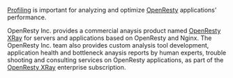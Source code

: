 <!---
    @title         Profiling
    @creator       Yichun Zhang
    @created       2014-04-29 19:14 GMT
    @modifier      Yichun Zhang
    @modifier_link yichun-zhang
    @changes       7
--->

[Profiling](profiling.html) is important for analyzing and optimize [OpenResty](openresty.html) applications'
performance.

OpenResty Inc. provides a commercial anaysis product named [OpenResty XRay](https://openresty.com/en/xray/)
for servers and applications based on OpenResty and Nginx. The OpenResty Inc. team also provides
custom analysis tool development, application health and bottleneck anaysis reports by human experts,
trouble shooting and consulting services on OpenResty applications, as part of the [OpenResty XRay](https://openresty.com/en/xray/)
enterprise subscription.
